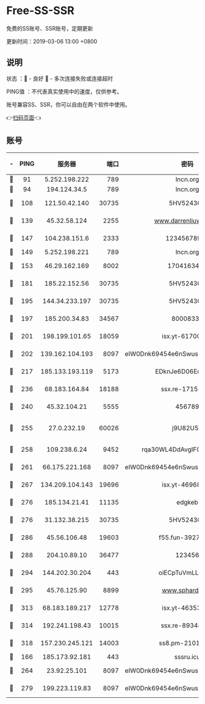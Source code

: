 # Free-SS-SSR

免费的SS账号、SSR账号，定期更新

更新时间：2019-03-06 13:00 +0800

## 说明

状态     ：🙂 - 良好 🙁 - 多次连接失败或连接超时

PING值   ：不代表真实使用中的速度，仅供参考。

账号兼容SS、SSR，你可以自由在两个软件中使用。

👉[扫码页面](https://liesauer.github.io/free-ss-ssr.github.io/)👈

## 账号

|-|PING|服务器|端口|密码|加密方式|区域|
|:----:|:----:|:-----:|-----:|:----:|:----:|:----:|
|🙂|91|5.252.198.222|789|lncn.org|rc4|JP|
|🙂|94|194.124.34.5|789|lncn.org|rc4|JP|
|🙂|108|121.50.42.140|30735|5HV52430C|aes-256-cfb|JP|
|🙂|139|45.32.58.124|2255|www.darrenliuwei.com|aes-256-cfb|JP|
|🙂|147|104.238.151.6|2333|12345678900|aes-256-cfb|JP|
|🙂|149|5.252.198.221|789|lncn.org|rc4|JP|
|🙂|153|46.29.162.169|8002|1704163453|aes-256-cfb|RU|
|🙂|181|185.22.152.56|30735|5HV52430C|aes-256-cfb|RU|
|🙂|195|144.34.233.197|30735|5HV52430C|aes-256-cfb|US|
|🙂|197|185.200.34.83|34567|80008331|aes-256-cfb|US|
|🙂|201|198.199.101.65|18059|isx.yt-61700807|aes-256-cfb|US|
|🙂|202|139.162.104.193|8097|eIW0Dnk69454e6nSwuspv9DmS201tQ0D|aes-256-cfb|JP|
|🙂|217|185.133.193.119|5173|EDknJe6D06EoWDaw|aes-256-cfb|US|
|🙂|236|68.183.164.84|18188|ssx.re-17151822|aes-256-cfb|US|
|🙂|240|45.32.104.21|5555|456789|aes-256-cfb|SG|
|🙂|255|27.0.232.19|60026|j9U82U53|xchacha20-ietf-poly1305|HK|
|🙂|258|109.238.6.24|9452|rqa30WL4DdAvgIFG6Fs3znzTa|aes-256-cfb|FR|
|🙂|261|66.175.221.168|8097|eIW0Dnk69454e6nSwuspv9DmS201tQ0D|aes-256-cfb|US|
|🙂|267|134.209.104.143|19696|isx.yt-46968452|aes-256-cfb|SG|
|🙂|276|185.134.21.41|11135|edgkeb|aes-256-cfb|GB|
|🙂|276|31.132.38.215|30735|5HV52430C|aes-256-cfb|US|
|🙂|286|45.56.106.48|19603|f55.fun-39271360|aes-256-cfb|US|
|🙂|288|204.10.89.10|36477|123456|aes-256-cfb|US|
|🙂|294|144.202.30.204|443|oiECpTuVmLLxk4Ts|aes-256-cfb|US|
|🙂|295|45.76.125.90|8899|www.sphard.com|aes-256-cfb|JP|
|🙂|313|68.183.189.217|12778|isx.yt-46353039|aes-256-cfb|SG|
|🙂|314|192.241.198.43|10015|ssx.re-89348250|aes-256-cfb|US|
|🙂|318|157.230.245.121|14003|ss8.pm-21010216|aes-256-cfb|SG|
|🙂|166|185.173.92.181|443|sssru.icu|rc4-md5|RU|
|🙂|264|23.92.25.101|8097|eIW0Dnk69454e6nSwuspv9DmS201tQ0D|aes-256-cfb|US|
|🙁|279|199.223.119.83|8097|eIW0Dnk69454e6nSwuspv9DmS201tQ0D|aes-256-cfb|US|
